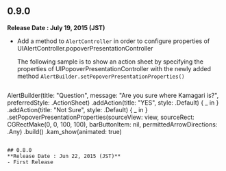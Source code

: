 ## 0.9.0
**Release Date : July 19, 2015 (JST)**
- Add a method to ```AlertController``` in order to configure properties of UIAlertController.popoverPresentationController

  The following sample is to show an action sheet by specifying the properties of UIPopoverPresentationController with the newly added method ```AlertBuilder.setPopoverPresentationProperties()```

  ```swift:
AlertBuilder(title: "Question", message: "Are you sure where Kamagari is?", preferredStyle: .ActionSheet)
    .addAction(title: "YES", style: .Default) { _ in }
    .addAction(title: "Not Sure", style: .Default) { _ in }
    .setPopoverPresentationProperties(sourceView: view, sourceRect: CGRectMake(0, 0, 100, 100), barButtonItem: nil, permittedArrowDirections: .Any)
    .build()
    .kam_show(animated: true)
```

## 0.8.0
**Release Date : Jun 22, 2015 (JST)**
- First Release
